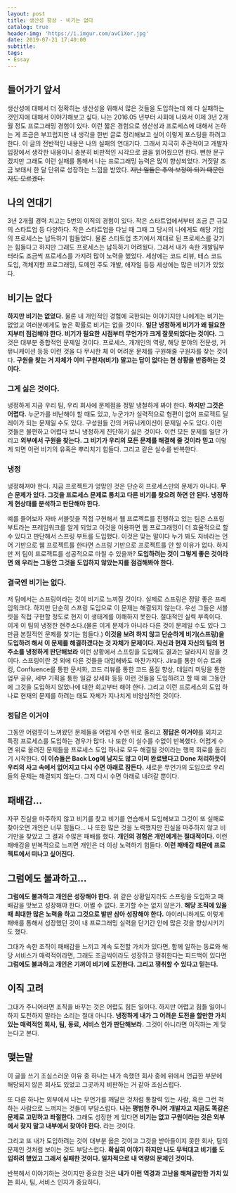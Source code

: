 ```yaml
---
layout: post
title: 생산성 향상 - 비기는 없다
catalog: true
header-img: 'https://i.imgur.com/avC1Xor.jpg'
date: 2019-07-21 17:40:00
subtitle:
tags: 
- Essay
---
```


## 들어가기 앞서
생산성에 대해서 더 정확히는 생산성을 위해서 많은 것들을 도입하는데 왜 다 실패하는 것인지에 대해서 이야기해보고 싶다. 나는 2016.05 년부터 사회에 나와서 이제 3년 2개월 정도 프로그래밍 경험이 있다. 이런 짧은 경험으로 생산성과 프로세스에 대해서 논하는 게 조금은 부끄럽지만 내 생각을 한번 글로 정리해보고 싶어 이렇게 포스팅을 하려고 한다. 이 글의 전반적인 내용은 나의 실패의 연대기다. 그래서 지극히 주관적이고 개발자 입장에서 생각한 내용이니 충분히 비판적인 시각으로 글을 읽어줬으면 한다. 뻔한 문구겠지만 그래도 이런 실패를 통해서 나는 프로그래밍 능력은 많이 향상되었다. 거짓말 조금 보태서 한 달 단위로 성장하는 느낌을 받았다. ~~지난 일들은 추억 보정이 되기 때문인지도 모르겠다.~~

## 나의 연대기
3년 2개월 경력 치고는 5번의 이직의 경험이 있다. 작은 스타트업에서부터 조금 큰 규모의 스타트업 등 다양하다. 작은 스타트업을 다닐 때 그때 그 당시의 나에게도 해당 기업의 프로세스는 납득하기 힘들었다. 물론 스타트업 초기에서 제대로 된 프로세스를 갖기는 힘들다고 하지만 그래도 프로세스는 납득하기 어려웠다. 그래서 내가 속한 개발팀부터라도 조금씩 프로세스를 가지려 많이 노력을 했었다. 세상에는 코드 리뷰, 테스 코드 도입, 객체지향 프로그래밍, 도메인 주도 개발, 애자일 등등 세상에는 많은 비기가 있었다.

## 비기는 없다
**하지만 비기는 없었다.** 물론 내 개인적인 경험에 국한되는 이야기지만 나에게는 비기는 없었고 여러분에게도 높은 확률로 비기는 없을 것이다. **일단 냉정하게 비기가 왜 필요한지부터 점검해야 한다. 비기가 필요한 시점부터 무언가가 크게 잘못되었다는 것이다.** 그것은 대부분 종합적인 문제일 것이다. 프로세스, 개개인의 역량, 해당 분야의 전문성, 커뮤니케이션 등등 이런 것을 다 무시한 체 이 어려운 문제를 구원해줄 구원자를 찾는 것이다. **구원을 찾는 거 자체가 이미 구원자(비기) 말고는 답이 없다는 현 상황을 반증하는 것이다.**

### 그게 싫은 것이다.
냉정하게 지금 우리 팀, 우리 회사에 문제점을 정말 냉철하게 봐야 한다. **하지만 그것은 어렵다.** 누군가를 비난해야 할 때도 있고, 누군가가 실력적으로 형편이 없어 프로젝트 딜레이가 되는 문제일 수도 있다. 구성원들 간의 커뮤니케이션이 문제일 수도 있다. 이런 것들은 불편하고 어렵다 보니 냉정하게 진단하기 싫은 것이다. 이런 모든 문제를 일단 가리고 **외부에서 구원을 찾는다. 그 비기가 우리의 모든 문제를 해결해 줄 것이라 믿고** 이렇게 되면 이런 비기의 유혹은 뿌리치기 힘들다. 그리고 같은 실수를 반복한다.

### 냉정
냉정해져야 한다. 지금 프로젝트가 엉망인 것은 단순히 프로세스만의 문제가 아니다. **무슨 문제가 있다. 그것을 프로세스 문제로 퉁치고 다른 비기를 찾으려 하면 안 된다. 냉정하게 현상태를 분석하고 판단해야 한다.**

예를 들어보자 자바 서블릿을 직접 구현해서 웹 프로젝트를 진행하고 있는 팀은 스프링 부트라는 프레임워크를 알게 되었고 이것을 이용하면 웹 프로그래밍이 더 효율적으로 할 수 있다고 판단해서 스프링 부트를 도입했다. 이것은 맞는 말이다 누가 봐도 자바라는 언어 기반으로 웹 프로젝트를 한다면 스프링 기반으로 프로젝트를 안 할 이유가 없다. 하지만 저 팀이 프로젝트를 성공적으로 마칠 수 있을까? **도입하려는 것이 그렇게 좋은 것이라면 왜 우리는 그동안 그것을 도입하지 않았는지를 점검해봐야 한다.**

### 결국엔 비기는 없다.
저 팀에서는 스프링이라는 것이 비기로 느껴질 것이다. 실제로 스프링은 정말 좋은 프레임워크다. 하지만 단순히 스프링 도입으로 이 문제는 해결되지 않는다. 우선 그들은 서블릿을 직접 구현할 정도로 현지 이 생태계를 이해하지 못한다. 절대적인 실력 부족이다. 이게 이 팀의 냉정한 현주소다.(물론 이게 문제가 아니라 다른 것이 문제일 수도 있다 그만큼 본질적인 문제를 찾기는 힘들다.) **이것을 보려 하지 않고 단순하게 비기(스프링)을 도입하려 해서 이 문제를 해결하겠다는 것 자체가 문제이다. 자신과 현재 자신의 팀의 현주소를 냉정하게 판단해보라** 이런 상황에서 스프링을 도입해도 결과는 달라지지 않을 것이다. 스프링이란 것 외에 다른 것들을 대입해봐도 마찬가지다. Jira를 통한 이슈 트래킹, Confluence를 통한 문서화, 코드 리뷰를 통한 코드 품질 향상, 데일리 미팅을 통한 업무 공유, 세부 기획을 통한 일감 상세화 등등 이런 것들을 도입하려고 할 때 왜 그동안에 그것을 도입하지 않았나에 대한 회고부터 해야 한다. 그리고 이런 프로세스의 도입 하나로 현재의 문제를 하려는 태도 자체가 지나치게 비양심적인 것이다.

### 정답은 이거야
그동안 어렴풋이 느껴왔던 문제들을 어렵게 수면 위로 올리고 **정답은 이거야**를 외치고 특정 프로세스를 도입하는 경우가 많다. 나 또한 이 실수를 수없이 반복했다. 어렵게 수면 위로 올려진 문제들을 프로세스 도입 하나로 모두 해결될 것이라는 행복 회로를 돌리기 시작한다. **이 이슈들은 Back Log에 남지도 않고 이미 완료됐다고 Done 처리하듯이 우리의 사고 속에서 없어지고 다시 수면 아래로 잠든다.** 새로운 무언가의 도입으로 우리들의 문제는 해결되지 않는다. 그저 다시 수면 아래로 내려갈 뿐이다.

## 패배감...
자꾸 진실을 마주하지 않고 비기를 찾고 비기를 연습해서 도입해보고 그것이 또 실패로 찾아오면 개인은 너무 힘들다… 나 또한 많은 것을 노력했지만 진실을 마주하지 않고 비기만을 찾았고 그 결과 수많은 패배를 했다. **개인의 경험은 개인에게는 절대적이다.** 이런 패배감을 반복적으로 느끼면 개인은 더 이상 노력하기 힘들다. **이런 패배감 때문에 프로젝트에서 떠나고 싶어진다.**

## 그럼에도 불과하고...
**그럼에도 불과하고 개인은 성장해야 한다.** 위 같은 상황일지라도 스프링을 도입하고 패배감을 맛보고 성장해야 한다. 어쩔 수 없다. 포기할 수는 없지 않은가. **해당 조직에 있을 때 최대한 많은 노력을 하고 그것으로 발판 삼아 성장해야 한다.** 아이러니하게도 이렇게 패배를 통해서 성장했던 것이 내 프로그래밍 실력을 단기간 안에 많은 것을 향상시키기도 했다.

그대가 속한 조직이 패배감을 느끼고 계속 도전할 가치가 있다면, 함께 일하는 동료와 해당 서비스가 매력적이라면, 그래도 조금씩이라도 성장하고 쟁취한다는 피드백이 있다면 **그럼에도 불과하고 개인은 기꺼이 비기에 도전한다. 그리고 쟁취할 수 있다고 믿는다.**

## 이직 고려
그대가 주니어라면 조직을 바꾸는 것은 어렵도 힘든 일이다. 하지만 어렵고 힘들 일이니 하지 도전하지 말라는 소리는 절대 아니다. **냉정하게 내가 그 어려운 도전을 할만한 가치 있는 매력적인 회사, 팀, 동료, 서비스 인가 판단해보라.** 그것이 아니라면 이직하는 게 맞는다고 본다.


## 맺는말
이 글을 쓰기 조심스러운 이유 중 하나는 내가 속했던 회사 중에 위에서 언급한 부분에 해당되지 않은 회사도 있었고 그곳까지 비판하는 거 같아 조심스럽다.

또 다른 하나는 외부에서 나는 무언가를 깨달은 것처럼 통찰력 있는 사람, 혹은 그런 척하는 사람으로 느껴지는 것들이 부담스럽다. **나는 평범한 주니어 개발자고 지금도 똑같은 문제로 고민하고 좌절한다.** 
그래도 성장한 게 있다면 **비기는 없고 구원이라는 것은 외부에서 찾지 말고 내부에서 찾아야 한다.** 라는 것이다.

그리고 또 내가 도입하려는 것이 대부분 옳은 것이고 그것을 받아들이지 못한 회사, 팀의 문제인 것처럼 보이는 것도 부담스럽다. **확실히 이야기 하지만 나도 무턱대고 비기를 도입하려 했었고 그래서 실패한 것이다. 일차적으로 내 역량의 문제인 것이다.**

반복해서 이야기하는 것이지만 중요한 것은 **내가 이런 역경과 고난을 해쳐갈만한 가치 있는** 회사, 팀, 서비스 인지가 중요하다.








